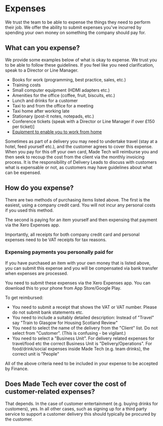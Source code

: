 # Expenses

We trust the team to be able to expense the things they need to perform their job. We offer the ability to submit expenses you've incurred by spending your own money on something the company should pay for.

## What can you expense?

We provide some examples below of what is okay to expense. We trust you to be able to follow these guidelines. If you feel like you need clarification, speak to a Director or Line Manager.

- Books for work (programming, best practice, sales, etc.)
- Training costs
- Small computer equipment (HDMI adapters etc.)
- Amenities for the office (coffee, fruit, biscuits, etc.)
- Lunch and drinks for a customer
- Taxi to and from the office for a meeting
- Taxi home after working late
- Stationary (post-it notes, notepads, etc.)
- Conference tickets (speak with a Director or Line Manager if over £150 per ticket)]
- [Equipment to enable you to work from home](expenses/working_from_home.md)

Sometimes as part of a delivery you may need to undertake travel (stay at a hotel, feed yourself etc.), and the customer agrees to cover this expense. When you pay for this off your own card, Made Tech will reimburse you and then seek to recoup the cost from the client via the monthly invoicing process. It is the responsibility of Delivery Leads to discuss with customers what is expensable or not, as customers may have guidelines about what can be expensed.

## How do you expense?

There are two methods of purchasing items listed above. The first is the easiest, using a company credit card. You will not incur any personal costs if you used this method. 

The second is paying for an item yourself and then expensing that payment via the Xero Expenses app.

Importantly, all receipts for both company credit card and personal expenses need to be VAT receipts for tax reasons.

### Expensing payments you personally paid for

If you have purchased an item with your own money that is listed above, you can submit this expense and you will be compensated via bank transfer when expenses are processed.

You need to submit these expenses via the Xero Expenses app. You can download this to your phone from App Store/Google Play.

To get reimbursed:

 * You need to submit a receipt that shows the VAT or VAT number. Please do not submit bank statements etc.
 * You need to include a suitably detailed description: Instead of "Travel" say "Train to Glasgow for Housing Scotland Review"
 * You need to select the name of the delivery from the "Client" list. Do not select from "Customer". (This is confusing - be vigilant.)
 * You need to select a "Business Unit". For delivery related expenses for travel/food etc the correct Business Unit is "Delivery/Operations". For food/drink/social expenses inside Made Tech (e.g. team drinks), the correct unit is "People"

All of the above criteria need to be included in your expense to be accepted by Finance.


## Does Made Tech ever cover the cost of customer-related expenses?

That depends. In the case of customer entertainment (e.g. buying drinks for customers), yes. In all other cases, such as signing up for a third party service to support a customer delivery this should typically be procured by the customer.
